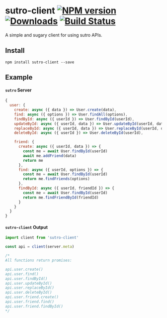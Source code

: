 # sutro-client [![NPM version][npm-image]][npm-url] [![Downloads][downloads-image]][npm-url] [![Build Status][travis-image]][travis-url]

A simple and sugary client for using sutro APIs.

## Install

```
npm install sutro-client --save
```

## Example

#### `sutro` Server

```js
{
  user: {
    create: async ({ data }) => User.create(data),
    find: async ({ options }) => User.findAll(options),
    findById: async ({ userId }) => User.findById(userId),
    updateById: async ({ userId, data }) => User.updateById(userId, data),
    replaceById: async ({ userId, data }) => User.replaceById(userId, data),
    deleteById: async ({ userId }) => User.deleteById(userId),

    friend: {
      create: async ({ userId, data }) => {
        const me = await User.findById(userId)
        await me.addFriend(data)
        return me
      },
      find: async ({ userId, options }) => {
        const me = await User.findById(userId)
        return me.findFriends(options)
      },
      findById: async ({ userId, friendId }) => {
        const me = await User.findById(userId)
        return me.findFriendById(friendId)
      }
    }
  }
}
```

#### `sutro-client` Output

```js
import client from 'sutro-client'

const api = client(server.meta)

/*
All functions return promises:

api.user.create()
api.user.find()
api.user.findById()
api.user.updateById()
api.user.replaceById()
api.user.deleteById()
api.user.friend.create()
api.user.friend.find()
api.user.friend.findById()
*/
```

[downloads-image]: http://img.shields.io/npm/dm/sutro-client.svg
[npm-url]: https://npmjs.org/package/sutro-client
[npm-image]: http://img.shields.io/npm/v/sutro-client.svg

[travis-url]: https://travis-ci.org/contra/sutro-client
[travis-image]: https://travis-ci.org/contra/sutro-client.png?branch=master

